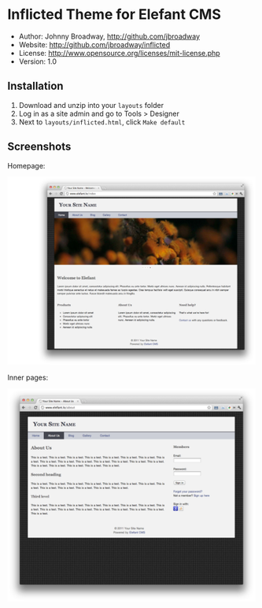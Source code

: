 # Inflicted Theme for Elefant CMS

* Author: Johnny Broadway, http://github.com/jbroadway
* Website: http://github.com/jbroadway/inflicted
* License: http://www.opensource.org/licenses/mit-license.php
* Version: 1.0

## Installation

1. Download and unzip into your `layouts` folder
2. Log in as a site admin and go to Tools > Designer
3. Next to `layouts/inflicted.html`, click `Make default`

## Screenshots

Homepage:

![](http://github.com/jbroadway/inflicted/raw/master/inflicted/screenshot-index.png)

Inner pages:

![](http://github.com/jbroadway/inflicted/raw/master/inflicted/screenshot-inner.png)
